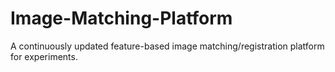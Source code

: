 # Image-Matching-Platform
A continuously updated feature-based image matching/registration platform for experiments.
